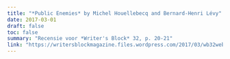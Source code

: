 ```yaml
---
title: "*Public Enemies* by Michel Houellebecq and Bernard-Henri Lévy"
date: 2017-03-01
draft: false
toc: false
summary: "Recensie voor *Writer's Block* 32, p. 20-21"
link: "https://writersblockmagazine.files.wordpress.com/2017/03/wb32web1.pdf"
---
```

